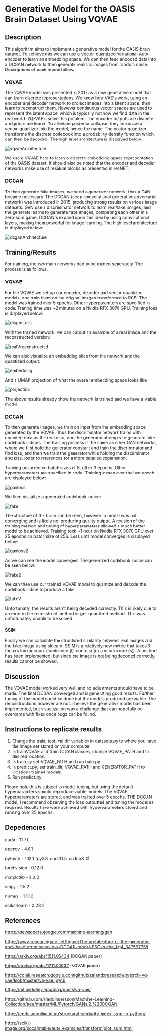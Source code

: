 # Generative Model for the OASIS Brain Dataset Using VQVAE

## Description
This algorithm aims to implement a generative model for the OASIS brain dataset. To achieve this we can use a Vector-quantized Variational Auto-encoder to learn an embedding space. We can then feed encoded data into a DCGAN network to then generate realistic images from random noise. Descriptions of each model follow.
### VQVAE
The VQVAE model was presented in 2017 as a new generative model that can learn discrete representations. We know how VAE's work, using an encoder and decoder network to project images into a latent space, then learn to reconstruct them. However continuous vector spaces are used to represent the latent space, which is typically not how we find data in the real world. VQ-VAE's solve this problem. The encoder outputs are discrete and priors are learnt. To alleviate posterior collapse, they introduce a vector-quantizer into the model, hence the name. The vector quantizer transforms the discrete codebook into a probability density function which can then be decoded. The high level architecture is displayed below.

![vqvaeArchitecture](./Resources/vqvaeA.png)

We use a VQVAE here to learn a discrete embedding space representation of the OASIS dataset. It should also be noted that the encoder and decoder networks make use of residual blocks as presented in resNET. 

### DCGAN
To then generate fake images, we need a generator network, thus a GAN became necessary. The DCGAN (deep-convolutional generative adversarial network) was introduced in 2015, producing strong results on various image datasets. GAN use a discriminator network to learn real/fake images, and the generate learns to generate fake images, competing each other in a zero-sum game. DCGAN's expand upon this idea by using convolutional layers, making them powerful for image learning. The high level architecture is displayed below:

![dcganArchitecture](./Resources/dcganA.png)

## Training/Results
For training, the two main networks had to be trained seperately. The process is as follows.
### VQVAE
For the VQVAE we set up our encoder, decoder and vector quantizer models, and train them on the original images transformed to RGB. The model was trained over 5 epochs. Other hyperparamters are specified in code. Traning time was ~2 minutes on a Nvidia RTX 3070 GPU. Training loss is displayed below:

![dcganLoss](./Resources/vqvaeloss.png)

With the trained network, we can output an example of a real image and the reconstructed version:

![realVreconstructed](./Resources/realvrec.png)

We can also visualize an embedding slice from the network and the quantized output:

![embedding](./Resources/embeddingslice.png)

And a UMAP projection of what the overall embedding space looks like:

![projection](./Resources/umap.png)

The above results already show the network is trained and we have a viable model.

### DCGAN
To then generate images, we train on input from the embedding space generated by the VQVAE. Thus the discriminator network trains with encoded data as the real data, and the generator attempts to generate fake codebook indices. The training process is the same as other GAN networks, where we first hold the generator constant and train the discriminator and find loss, and then we train the generator while holding the discriminator and loss. Refer to references for a more detailed explanation. 

Training occurred on batch sizes of 8, other 3 epochs. Other hyperparameters are specified in code. Training losses over the last epoch are displayed below:

![ganloss](./Resources/ganloss.png)

We then visualize a generated codebook indice:

![fake](./Resources/gen.png)

The structure of the brain can be seen, however to model was not converging and is likely not producing quality output. A revision of the training method and tuning of hyperparameters allowed a much better model to be achieved. Training took ~1 hour on Nvidia RTX 3070 GPU over 25 epochs on batch size of 256. Loss until model converges is displayed below:

![ganloss2](./Resources/ganloss2.png)

As we can see the model converges! The generated codebook indice can be seen below:

![fake2](./Resources/gen2.png)

We can then use our trained VQVAE model to quantize and decode the codebook indice to produce a fake:

![fakeV](./Resources/genV.png)

Unfortunatly, the results aren't being decoded correctly. This is likely due to an error in the reconstruct method or get_quantized method. This was unfortunately unable to be solved. 

#### SSIM
Finally we can calculate the structured similarity between real images and the fake image using sklearn. SSIM is a relatively new metric that takes 3 factors into account (luminance (l), contrast (c) and structure (s)). A method has been implemented, but since the image is not being decoded correctly, results cannot be showed.


## Discussion
The VQVAE model worked very well and no adjustments should have to be made. The final DCGAN converged and is generating good results. Further tuning of the model could be done but the models produced are viable. The reconstructions however are not. I believe the generative model has been implemented, but visualization was a challenge that can hopefully be overcame with fixes once bugs can be found.

## Instructions to replicate results
1. Change the train, test, val dir variables in datasets.py to where you have the image set stored on your computer. 
2. In trainVQVAE and trainDCGAN classes, change VQVAE_PATH and  to desired location. 
3. In train.py set VQVAE_PATH and run train.py
4. In predict.py, set train_dir, VQVAE_PATH and GENERATOR_PATH to locations trained models.
5. Run predict.py

Please note this is subject to model tuning, but using the default hyperparamters should reproduce viable models. The VQVAE hyperparameters are stored, and was trained over 5 epochs. THE DCGAN model, I recommend observing the loss outputted and tuning the model as required. Results here were achieved with hyperparameters stored and running over 25 epochs.

## Depedencies
cuda - 11.7.0

opencv - 4.0.1

pytorch - 1.12.1 (py3.8_cuda11.5_cudnn8_0)

torchvision - 0.12.0

matplotlib - 3.3.2

scipy - 1.5.2

numpy - 1.19.2

scikit-learn - 0.23.2 

## References
https://developers.google.com/machine-learning/gan

https://www.researchgate.net/figure/The-architecture-of-the-generator-and-the-discriminator-in-a-DCGAN-model-FSC-is-the_fig4_343597759

https://arxiv.org/abs/1511.06434 (DCGAN paper)

https://arxiv.org/abs/1711.00937 (VQVAE paper)

https://colab.research.google.com/github/zalandoresearch/pytorch-vq-vae/blob/master/vq-vae.ipynb

https://ml.berkeley.edu/blog/posts/vq-vae/

https://github.com/aladdinpersson/Machine-Learning-Collection/tree/master/ML/Pytorch/GANs/2.%20DCGAN

https://code.adonline.id.au/structural-similarity-index-ssim-in-python/

https://scikit-image.org/docs/stable/auto_examples/transform/plot_ssim.html

